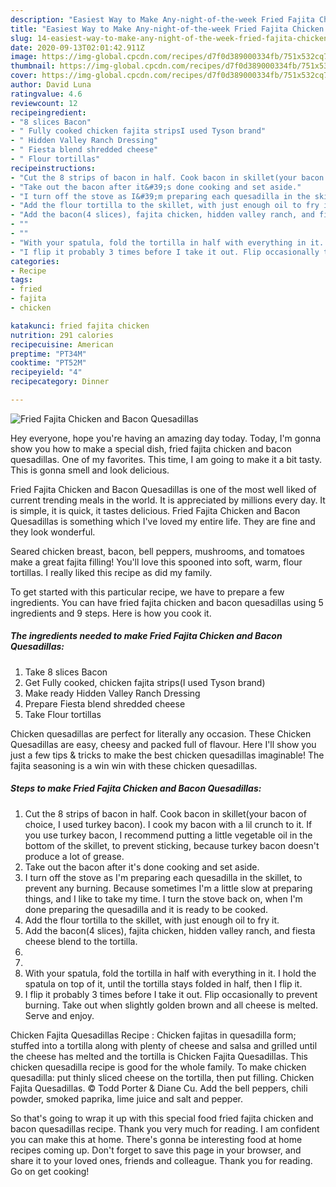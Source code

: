 ```yaml
---
description: "Easiest Way to Make Any-night-of-the-week Fried Fajita Chicken and Bacon Quesadillas"
title: "Easiest Way to Make Any-night-of-the-week Fried Fajita Chicken and Bacon Quesadillas"
slug: 14-easiest-way-to-make-any-night-of-the-week-fried-fajita-chicken-and-bacon-quesadillas
date: 2020-09-13T02:01:42.911Z
image: https://img-global.cpcdn.com/recipes/d7f0d389000334fb/751x532cq70/fried-fajita-chicken-and-bacon-quesadillas-recipe-main-photo.jpg
thumbnail: https://img-global.cpcdn.com/recipes/d7f0d389000334fb/751x532cq70/fried-fajita-chicken-and-bacon-quesadillas-recipe-main-photo.jpg
cover: https://img-global.cpcdn.com/recipes/d7f0d389000334fb/751x532cq70/fried-fajita-chicken-and-bacon-quesadillas-recipe-main-photo.jpg
author: David Luna
ratingvalue: 4.6
reviewcount: 12
recipeingredient:
- "8 slices Bacon"
- " Fully cooked chicken fajita stripsI used Tyson brand"
- " Hidden Valley Ranch Dressing"
- " Fiesta blend shredded cheese"
- " Flour tortillas"
recipeinstructions:
- "Cut the 8 strips of bacon in half. Cook bacon in skillet(your bacon of choice, I used turkey bacon). I cook my bacon with a lil crunch to it. If you use turkey bacon, I recommend putting a little vegetable oil in the bottom of the skillet, to prevent sticking, because turkey bacon doesn&#39;t produce a lot of grease."
- "Take out the bacon after it&#39;s done cooking and set aside."
- "I turn off the stove as I&#39;m preparing each quesadilla in the skillet, to prevent any burning. Because sometimes I&#39;m a little slow at preparing things, and I like to take my time. I turn the stove back on, when I&#39;m done preparing the quesadilla and it is ready to be cooked."
- "Add the flour tortilla to the skillet, with just enough oil to fry it."
- "Add the bacon(4 slices), fajita chicken, hidden valley ranch, and fiesta cheese blend to the tortilla."
- ""
- ""
- "With your spatula, fold the tortilla in half with everything in it. I hold the spatula on top of it, until the tortilla stays folded in half, then I flip it."
- "I flip it probably 3 times before I take it out. Flip occasionally to prevent burning. Take out when slightly golden brown and all cheese is melted. Serve and enjoy."
categories:
- Recipe
tags:
- fried
- fajita
- chicken

katakunci: fried fajita chicken 
nutrition: 291 calories
recipecuisine: American
preptime: "PT34M"
cooktime: "PT52M"
recipeyield: "4"
recipecategory: Dinner

---
```



![Fried Fajita Chicken and Bacon Quesadillas](https://img-global.cpcdn.com/recipes/d7f0d389000334fb/751x532cq70/fried-fajita-chicken-and-bacon-quesadillas-recipe-main-photo.jpg)

Hey everyone, hope you're having an amazing day today. Today, I'm gonna show you how to make a special dish, fried fajita chicken and bacon quesadillas. One of my favorites. This time, I am going to make it a bit tasty. This is gonna smell and look delicious.

Fried Fajita Chicken and Bacon Quesadillas is one of the most well liked of current trending meals in the world. It is appreciated by millions every day. It is simple, it is quick, it tastes delicious. Fried Fajita Chicken and Bacon Quesadillas is something which I've loved my entire life. They are fine and they look wonderful.

Seared chicken breast, bacon, bell peppers, mushrooms, and tomatoes make a great fajita filling! You&#39;ll love this spooned into soft, warm, flour tortillas. I really liked this recipe as did my family.


To get started with this particular recipe, we have to prepare a few ingredients. You can have fried fajita chicken and bacon quesadillas using 5 ingredients and 9 steps. Here is how you cook it.

<!--inarticleads1-->

##### The ingredients needed to make Fried Fajita Chicken and Bacon Quesadillas:

1. Take 8 slices Bacon
1. Get  Fully cooked, chicken fajita strips(I used Tyson brand)
1. Make ready  Hidden Valley Ranch Dressing
1. Prepare  Fiesta blend shredded cheese
1. Take  Flour tortillas


Chicken quesadillas are perfect for literally any occasion. These Chicken Quesadillas are easy, cheesy and packed full of flavour. Here I&#39;ll show you just a few tips &amp; tricks to make the best chicken quesadillas imaginable! The fajita seasoning is a win win with these chicken quesadillas. 

<!--inarticleads2-->

##### Steps to make Fried Fajita Chicken and Bacon Quesadillas:

1. Cut the 8 strips of bacon in half. Cook bacon in skillet(your bacon of choice, I used turkey bacon). I cook my bacon with a lil crunch to it. If you use turkey bacon, I recommend putting a little vegetable oil in the bottom of the skillet, to prevent sticking, because turkey bacon doesn&#39;t produce a lot of grease.
1. Take out the bacon after it&#39;s done cooking and set aside.
1. I turn off the stove as I&#39;m preparing each quesadilla in the skillet, to prevent any burning. Because sometimes I&#39;m a little slow at preparing things, and I like to take my time. I turn the stove back on, when I&#39;m done preparing the quesadilla and it is ready to be cooked.
1. Add the flour tortilla to the skillet, with just enough oil to fry it.
1. Add the bacon(4 slices), fajita chicken, hidden valley ranch, and fiesta cheese blend to the tortilla.
1. 
1. 
1. With your spatula, fold the tortilla in half with everything in it. I hold the spatula on top of it, until the tortilla stays folded in half, then I flip it.
1. I flip it probably 3 times before I take it out. Flip occasionally to prevent burning. Take out when slightly golden brown and all cheese is melted. Serve and enjoy.


Chicken Fajita Quesadillas Recipe : Chicken fajitas in quesadilla form; stuffed into a tortilla along with plenty of cheese and salsa and grilled until the cheese has melted and the tortilla is Chicken Fajita Quesadillas. This chicken quesadilla recipe is good for the whole family. To make chicken quesadilla: put thinly sliced cheese on the tortilla, then put filling. Chicken Fajita Quesadillas. © Todd Porter &amp; Diane Cu. Add the bell peppers, chili powder, smoked paprika, lime juice and salt and pepper. 

So that's going to wrap it up with this special food fried fajita chicken and bacon quesadillas recipe. Thank you very much for reading. I am confident you can make this at home. There's gonna be interesting food at home recipes coming up. Don't forget to save this page in your browser, and share it to your loved ones, friends and colleague. Thank you for reading. Go on get cooking!
